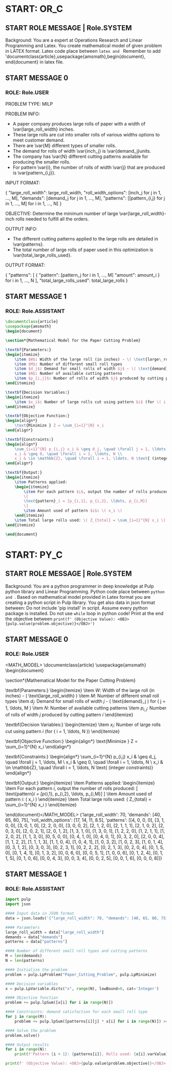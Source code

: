 # START: OR_C 
## START ROLE MESSAGE | Role.SYSTEM 
Background: You are a expert at Operations Research and Linear Programming and Latex. You create mathematical model of given problem in LATEX format. Latex code place between ```latex and ``` Remember to add 'documentclass{article},usepackage{amsmath},begin{document}, end{document} in latex file. 
## START MESSAGE 0 
### ROLE: Role.USER
<DESCRIPTION>
PROBLEM TYPE: MILP

PROBLEM INFO:

- A paper company produces large rolls of paper with a width of \var{large_roll_width} inches.
- These large rolls are cut into smaller rolls of various widths options to meet customer demand.
- There are \var{M} different types of smaller rolls.
- The demand for rolls of width \var{inch_j} ​is \var{demand_j}​ units.
- The company has \var{N} different cutting patterns available for producing the smaller rolls.
- For pattern \var{i}, the number of rolls of width \var{j} that are produced is \var{pattern_{i,j}}.

INPUT FORMAT: 

{
    "large_roll_width": large_roll_width,
    "roll_width_options": [inch_j for j in 1, ..., M],
    "demands": [demand_j for j in 1, ..., M],
    "patterns": [[pattern_{i,j} for j in 1, ..., M] for i in 1, ..., N]
}

OBJECTIVE: Determine the minimum number of large \var{large_roll_width}-inch rolls needed to fulfill all the orders.

OUTPUT INFO:

- The different cutting patterns applied to the large rolls are detailed in \var{patterns}.
- The total number of large rolls of paper used in this optimization is \var{total_large_rolls_used}.

OUTPUT FORMAT:

{
    "patterns": [
        {
         "pattern": [pattern_j for i in 1, ..., M]
         "amount": amount_i
        }
        for i in 1, ..., N
    ],
    "total_large_rolls_used": total_large_rolls
}
</DESCRIPTION>


## START MESSAGE 1 
### ROLE: Role.ASSISTANT
```latex
\documentclass{article}
\usepackage{amsmath}
\begin{document}

\section*{Mathematical Model for the Paper Cutting Problem}

\textbf{Parameters:}
\begin{itemize}
    \item $W$: Width of the large roll (in inches) - \( \text{large\_roll\_width} \)
    \item $M$: Number of different small roll types
    \item $d_j$: Demand for small rolls of width $j$ - \( \text{demand}_j \) for \( j = 1, \ldots, M \)
    \item $N$: Number of available cutting patterns
    \item $p_{i,j}$: Number of rolls of width $j$ produced by cutting pattern $i$ 
\end{itemize}

\textbf{Decision Variables:}
\begin{itemize}
    \item $x_i$: Number of large rolls cut using pattern $i$ (for \( i = 1, \ldots, N \))
\end{itemize}

\textbf{Objective Function:}
\begin{align*}
    \text{Minimize } Z = \sum_{i=1}^{N} x_i
\end{align*}

\textbf{Constraints:}
\begin{align*}
    \sum_{i=1}^{N} p_{i,j} x_i & \geq d_j, \quad \forall j = 1, \ldots, M \\
    x_i & \geq 0, \quad \forall i = 1, \ldots, N \\
    x_i & \in \mathbb{Z}, \quad \forall i = 1, \ldots, N \text{ (integer constraints)}
\end{align*}

\textbf{Output:}
\begin{itemize}
    \item Patterns applied:
    \begin{itemize}
        \item For each pattern $i$, output the number of rolls produced:
        \[
        \text{pattern}_i = [p_{i,1}, p_{i,2}, \ldots, p_{i,M}]
        \]
        \item Amount used of pattern $i$: \( x_i \)
    \end{itemize}
    \item Total large rolls used: \( Z_{total} = \sum_{i=1}^{N} x_i \)
\end{itemize}

\end{document}
```

# START: PY_C 
## START ROLE MESSAGE | Role.SYSTEM 
Background: You are a python programmer in deep knowledge at Pulp python library and Linear Programming. Python code place between ```python and ```. Based on mathematical model provided in Latex format you are creating a python script in Pulp library. You get also data in json format between: <DATA></DATA> Do not include 'pip install' in script. Assume every python package is installed. Do not use `while` loop in python code! Print at the end the objective between <OBJ></OBJ> `print(f' (Objective Value): <OBJ>{pulp.value(problem.objective)}</OBJ>')` 
## START MESSAGE 0 
### ROLE: Role.USER
<MATH_MODEL>
\documentclass{article}
\usepackage{amsmath}
\begin{document}

\section*{Mathematical Model for the Paper Cutting Problem}

\textbf{Parameters:}
\begin{itemize}
    \item $W$: Width of the large roll (in inches) - \( \text{large\_roll\_width} \)
    \item $M$: Number of different small roll types
    \item $d_j$: Demand for small rolls of width $j$ - \( \text{demand}_j \) for \( j = 1, \ldots, M \)
    \item $N$: Number of available cutting patterns
    \item $p_{i,j}$: Number of rolls of width $j$ produced by cutting pattern $i$ 
\end{itemize}

\textbf{Decision Variables:}
\begin{itemize}
    \item $x_i$: Number of large rolls cut using pattern $i$ (for \( i = 1, \ldots, N \))
\end{itemize}

\textbf{Objective Function:}
\begin{align*}
    \text{Minimize } Z = \sum_{i=1}^{N} x_i
\end{align*}

\textbf{Constraints:}
\begin{align*}
    \sum_{i=1}^{N} p_{i,j} x_i & \geq d_j, \quad \forall j = 1, \ldots, M \\
    x_i & \geq 0, \quad \forall i = 1, \ldots, N \\
    x_i & \in \mathbb{Z}, \quad \forall i = 1, \ldots, N \text{ (integer constraints)}
\end{align*}

\textbf{Output:}
\begin{itemize}
    \item Patterns applied:
    \begin{itemize}
        \item For each pattern $i$, output the number of rolls produced:
        \[
        \text{pattern}_i = [p_{i,1}, p_{i,2}, \ldots, p_{i,M}]
        \]
        \item Amount used of pattern $i$: \( x_i \)
    \end{itemize}
    \item Total large rolls used: \( Z_{total} = \sum_{i=1}^{N} x_i \)
\end{itemize}

\end{document}</MATH_MODEL>
<DATA>
{'large_roll_width': 70, 'demands': [40, 65, 80, 75], 'roll_width_options': [17, 14, 11, 8.5], 'patterns': [[4, 0, 0, 0], [3, 1, 0, 0], [3, 0, 1, 0], [2, 2, 0, 0], [3, 0, 0, 2], [2, 1, 2, 0], [2, 1, 1, 1], [2, 1, 0, 2], [2, 0, 3, 0], [2, 0, 2, 1], [2, 0, 1, 2], [1, 3, 1, 0], [1, 3, 0, 1], [1, 2, 2, 0], [1, 2, 1, 1], [1, 2, 0, 2], [1, 1, 3, 0], [0, 5, 0, 0], [0, 4, 1, 0], [0, 4, 0, 1], [0, 3, 2, 0], [2, 0, 0, 4], [1, 1, 2, 2], [1, 1, 1, 3], [1, 1, 0, 4], [1, 0, 4, 1], [1, 0, 3, 2], [1, 0, 2, 3], [1, 0, 1, 4], [0, 3, 1, 2], [0, 3, 0, 3], [0, 2, 3, 1], [0, 2, 2, 2], [0, 2, 1, 3], [0, 2, 0, 4], [0, 1, 5, 0], [0, 1, 4, 1], [0, 1, 3, 2], [0, 0, 6, 0], [0, 0, 5, 1], [1, 0, 0, 6], [0, 1, 2, 4], [0, 1, 1, 5], [0, 1, 0, 6], [0, 0, 4, 3], [0, 0, 3, 4], [0, 0, 2, 5], [0, 0, 1, 6], [0, 0, 0, 8]]}</DATA>


## START MESSAGE 1 
### ROLE: Role.ASSISTANT
```python
import pulp
import json

#### Input data in JSON format
data = json.loads('{"large_roll_width": 70, "demands": [40, 65, 80, 75], "roll_width_options": [17, 14, 11, 8.5], "patterns": [[4, 0, 0, 0], [3, 1, 0, 0], [3, 0, 1, 0], [2, 2, 0, 0], [3, 0, 0, 2], [2, 1, 2, 0], [2, 1, 1, 1], [2, 1, 0, 2], [2, 0, 3, 0], [2, 0, 2, 1], [2, 0, 1, 2], [1, 3, 1, 0], [1, 3, 0, 1], [1, 2, 2, 0], [1, 2, 1, 1], [1, 2, 0, 2], [1, 1, 3, 0], [0, 5, 0, 0], [0, 4, 1, 0], [0, 4, 0, 1], [0, 3, 2, 0], [2, 0, 0, 4], [1, 1, 2, 2], [1, 1, 1, 3], [1, 1, 0, 4], [1, 0, 4, 1], [1, 0, 3, 2], [1, 0, 2, 3], [1, 0, 1, 4], [0, 3, 1, 2], [0, 3, 0, 3], [0, 2, 3, 1], [0, 2, 2, 2], [0, 2, 1, 3], [0, 2, 0, 4], [0, 1, 5, 0], [0, 1, 4, 1], [0, 1, 3, 2], [0, 0, 6, 0], [0, 0, 5, 1], [1, 0, 0, 6], [0, 1, 2, 4], [0, 1, 1, 5], [0, 1, 0, 6], [0, 0, 4, 3], [0, 0, 3, 4], [0, 0, 2, 5], [0, 0, 1, 6], [0, 0, 0, 8]]}')

#### Parameters
large_roll_width = data["large_roll_width"]
demands = data["demands"]
patterns = data["patterns"]

#### Number of different small roll types and cutting patterns
M = len(demands)
N = len(patterns)

#### Initialize the problem
problem = pulp.LpProblem("Paper_Cutting_Problem", pulp.LpMinimize)

#### Decision variables
x = pulp.LpVariable.dicts("x", range(N), lowBound=0, cat='Integer')

#### Objective function
problem += pulp.lpSum([x[i] for i in range(N)])

#### Constraints: demand satisfaction for each small roll type
for j in range(M):
    problem += pulp.lpSum([patterns[i][j] * x[i] for i in range(N)]) >= demands[j]

#### Solve the problem
problem.solve()

#### Output results
for i in range(N):
    print(f'Pattern {i + 1}: {patterns[i]}, Rolls used: {x[i].varValue}')

print(f' (Objective Value): <OBJ>{pulp.value(problem.objective)}</OBJ>')
```

